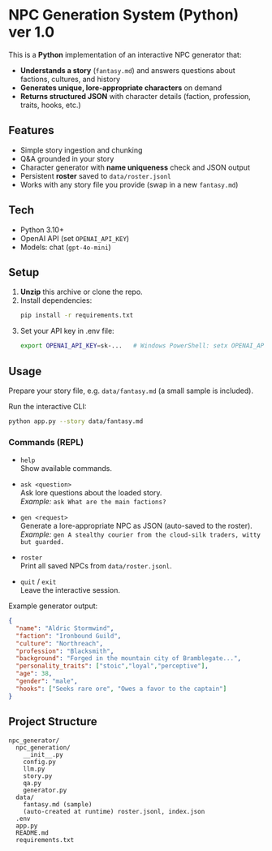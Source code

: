 # NPC Generation System (Python) ver 1.0

This is a **Python** implementation of an interactive NPC generator that:
- **Understands a story** (`fantasy.md`) and answers questions about factions, cultures, and history
- **Generates unique, lore-appropriate characters** on demand
- **Returns structured JSON** with character details (faction, profession, traits, hooks, etc.)

## Features
- Simple story ingestion and chunking
- Q&A grounded in your story
- Character generator with **name uniqueness** check and JSON output
- Persistent **roster** saved to `data/roster.jsonl`
- Works with any story file you provide (swap in a new `fantasy.md`)

## Tech
- Python 3.10+
- OpenAI API (set `OPENAI_API_KEY`)
- Models: chat (`gpt-4o-mini`)

## Setup

1. **Unzip** this archive or clone the repo.
2. Install dependencies:
   ```bash
   pip install -r requirements.txt
   ```
3. Set your API key in .env file:
   ```bash
   export OPENAI_API_KEY=sk-...   # Windows PowerShell: setx OPENAI_API_KEY "sk-..."
   ```

## Usage

Prepare your story file, e.g. `data/fantasy.md` (a small sample is included).

Run the interactive CLI:
```bash
python app.py --story data/fantasy.md
```
### Commands (REPL)

- `help`  
  Show available commands.

- `ask <question>`  
  Ask lore questions about the loaded story.  
  _Example:_ `ask What are the main factions?`

- `gen <request>`  
  Generate a lore-appropriate NPC as JSON (auto-saved to the roster).  
  _Example:_ `gen A stealthy courier from the cloud-silk traders, witty but guarded.`

- `roster`  
  Print all saved NPCs from `data/roster.jsonl`.

- `quit` / `exit`  
  Leave the interactive session.
  

Example generator output:
```json
{
  "name": "Aldric Stormwind",
  "faction": "Ironbound Guild",
  "culture": "Northreach",
  "profession": "Blacksmith",
  "background": "Forged in the mountain city of Bramblegate...",
  "personality_traits": ["stoic","loyal","perceptive"],
  "age": 38,
  "gender": "male",
  "hooks": ["Seeks rare ore", "Owes a favor to the captain"]
}
```
## Project Structure
```
npc_generator/
  npc_generation/
    __init__.py
    config.py
    llm.py
    story.py
    qa.py
    generator.py
  data/
    fantasy.md (sample)
    (auto-created at runtime) roster.jsonl, index.json
  .env
  app.py
  README.md
  requirements.txt
```
